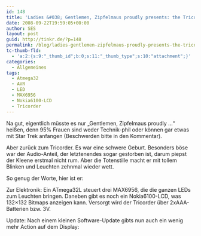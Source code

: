 ```yaml
---
id: 148
title: 'Ladies &#038; Gentlemen, Zipfelmaus proudly presents: the Tricorder'
date: 2008-09-22T19:59:05+00:00
author: SES
layout: post
guid: http://tinkr.de/?p=148
permalink: /blog/ladies-gentlemen-zipfelmaus-proudly-presents-the-tricorder/
tc-thumb-fld:
  - 'a:2:{s:9:"_thumb_id";b:0;s:11:"_thumb_type";s:10:"attachment";}'
categories:
  - Allgemeines
tags:
  - Atmega32
  - AVR
  - LED
  - MAX6956
  - Nokia6100-LCD
  - Tricorder
---
```

Na gut, eigentlich müsste es nur &#8222;Gentlemen, Zipfelmaus proudly &#8230;&#8220; heißen, denn 95% Frauen sind weder Technik-phil oder können gar etwas mit Star Trek anfangen (Beschwerden bitte in den Kommentar).

Aber zurück zum Tricorder. Es war eine schwere Geburt. Besonders böse war der Audio-Anteil, der letztenendes sogar gestorben ist, darum piepst der Kleene erstmal nicht rum. Aber die Totenstille macht er mit tollem Blinken und Leuchten zehnmal wieder wett.

So genug der Worte, hier ist er:



Zur Elektronik:
Ein ATmega32L steuert drei MAX6956, die die ganzen LEDs zum Leuchten bringen. Daneben gibt es noch ein Nokia6100-LCD, was 132&#215;132 Bitmaps anzeigen kann. Versorgt wird der Tricorder über 2xAAA-Batterien bzw. 3V.

Update:
Nach einem kleinen Software-Update gibts nun auch ein wenig mehr Action auf dem Display:
